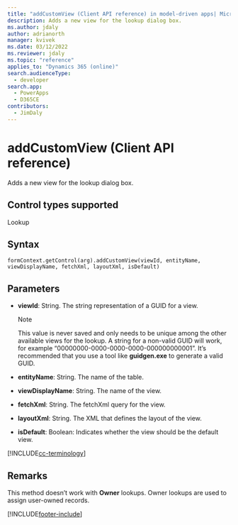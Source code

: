```yaml
---
title: "addCustomView (Client API reference) in model-driven apps| MicrosoftDocs"
description: Adds a new view for the lookup dialog box.
ms.author: jdaly
author: adrianorth
manager: kvivek
ms.date: 03/12/2022
ms.reviewer: jdaly
ms.topic: "reference"
applies_to: "Dynamics 365 (online)"
search.audienceType: 
  - developer
search.app: 
  - PowerApps
  - D365CE
contributors:
  - JimDaly
---
```

# addCustomView (Client API reference)

Adds a new view for the lookup dialog box. 

## Control types supported

Lookup

## Syntax

`formContext.getControl(arg).addCustomView(viewId, entityName, viewDisplayName, fetchXml, layoutXml, isDefault)`

## Parameters

- **viewId**: String. The string representation of a GUID for a view.
    > [!NOTE]
    > This value is never saved and only needs to be unique among the other available views for the lookup. A string for a non-valid GUID will work, for example “00000000-0000-0000-0000-000000000001”. It’s recommended that you use a tool like **guidgen.exe** to generate a valid GUID.  

- **entityName**: String. The name of the table.
- **viewDisplayName**: String. The name of the view.
- **fetchXml**: String. The fetchXml query for the view.
- **layoutXml**: String. The XML that defines the layout of the view.
- **isDefault**: Boolean: Indicates whether the view should be the default view.

[!INCLUDE[cc-terminology](../../../../data-platform/includes/cc-terminology.md)]

## Remarks

This method doesn’t work with **Owner** lookups. Owner lookups are used to assign user-owned records.


[!INCLUDE[footer-include](../../../../../includes/footer-banner.md)]
